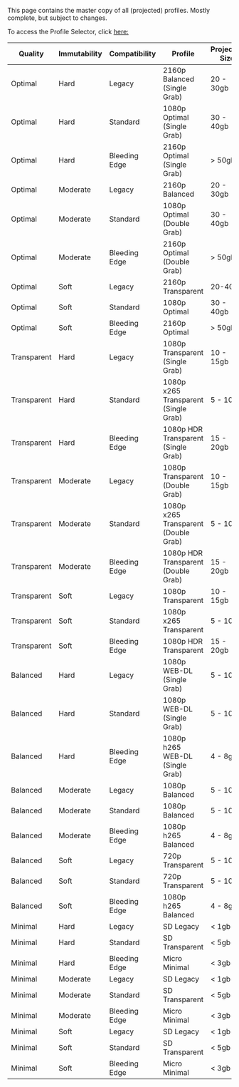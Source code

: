 This page contains the master copy of all (projected) profiles. Mostly complete, but subject to changes. 

To access the Profile Selector, click [here:](https://selectarr.pages.dev/)

| Quality | Immutability | Compatibility | Profile | Projected Size |
| ---- | ---- | ---- | ---- | ---- |
| Optimal | Hard | Legacy | 2160p Balanced (Single Grab) | 20 - 30gb |
| Optimal | Hard | Standard | 1080p Optimal (Single Grab) | 30 - 40gb |
| Optimal | Hard | Bleeding Edge | 2160p Optimal (Single Grab) | > 50gb |
| Optimal | Moderate | Legacy | 2160p Balanced | 20 - 30gb |
| Optimal | Moderate | Standard | 1080p Optimal (Double Grab) | 30 - 40gb |
| Optimal | Moderate | Bleeding Edge | 2160p Optimal (Double Grab) | > 50gb |
| Optimal | Soft | Legacy | 2160p Transparent | 20-40gb |
| Optimal | Soft | Standard | 1080p Optimal | 30 - 40gb |
| Optimal | Soft | Bleeding Edge | 2160p Optimal | > 50gb |
| Transparent | Hard | Legacy | 1080p Transparent (Single Grab) | 10 - 15gb |
| Transparent | Hard | Standard | 1080p x265 Transparent (Single Grab) | 5 - 10gb |
| Transparent | Hard | Bleeding Edge | 1080p HDR Transparent (Single Grab) | 15 - 20gb |
| Transparent | Moderate | Legacy | 1080p Transparent (Double Grab) | 10 - 15gb |
| Transparent | Moderate | Standard | 1080p x265 Transparent (Double Grab) | 5 - 10gb |
| Transparent | Moderate | Bleeding Edge | 1080p HDR Transparent (Double Grab) | 15 - 20gb |
| Transparent | Soft | Legacy | 1080p Transparent | 10 - 15gb |
| Transparent | Soft | Standard | 1080p x265 Transparent | 5 - 10gb |
| Transparent | Soft | Bleeding Edge | 1080p HDR Transparent | 15 - 20gb |
| Balanced | Hard | Legacy | 1080p WEB-DL (Single Grab) | 5 - 10gb |
| Balanced | Hard | Standard | 1080p WEB-DL (Single Grab) | 5 - 10gb |
| Balanced | Hard | Bleeding Edge | 1080p h265 WEB-DL (Single Grab) | 4 - 8gb |
| Balanced | Moderate | Legacy | 1080p Balanced | 5 - 10gb |
| Balanced | Moderate | Standard | 1080p Balanced | 5 - 10gb |
| Balanced | Moderate | Bleeding Edge | 1080p h265 Balanced | 4 - 8gb |
| Balanced | Soft | Legacy | 720p Transparent | 5 - 10gb |
| Balanced | Soft | Standard | 720p Transparent | 5 - 10gb |
| Balanced | Soft | Bleeding Edge | 1080p h265 Balanced | 4 - 8gb |
| Minimal | Hard | Legacy | SD Legacy | < 1gb |
| Minimal | Hard | Standard | SD Transparent | < 5gb |
| Minimal | Hard | Bleeding Edge | Micro Minimal | < 3gb |
| Minimal | Moderate | Legacy | SD Legacy | < 1gb |
| Minimal | Moderate | Standard | SD Transparent | < 5gb |
| Minimal | Moderate | Bleeding Edge | Micro Minimal | < 3gb |
| Minimal | Soft | Legacy | SD Legacy | < 1gb |
| Minimal | Soft | Standard | SD Transparent | < 5gb |
| Minimal | Soft | Bleeding Edge | Micro Minimal | < 3gb |
